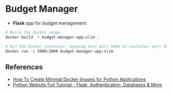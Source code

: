 # Budget Manager

- **Flask** app for budget management.

```bash
# Build the Docker image
docker build -t budget-manager-app:slim .

# Run the Docker container, mapping host port 5000 to container port 5000
docker run -p 5000:5000 budget-manager-app:slim
```

## References

- [How To Create Minimal Docker Images for Python Applications](https://www.kdnuggets.com/how-to-create-minimal-docker-images-for-python-applications)
- [Python Website Full Tutorial - Flask, Authentication, Databases & More](https://youtu.be/dam0GPOAvVI)
